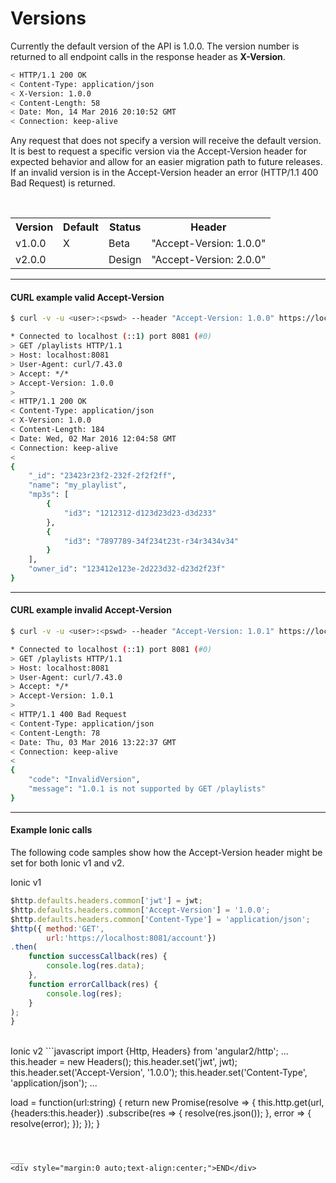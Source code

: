 <div class="page-header">
  <h1  id="page-title">Versions</h1>
</div>

Currently the default version of the API is 1.0.0. The version number is returned
to all endpoint calls in the response header as __X-Version__.

```bash
< HTTP/1.1 200 OK
< Content-Type: application/json
< X-Version: 1.0.0
< Content-Length: 58
< Date: Mon, 14 Mar 2016 20:10:52 GMT
< Connection: keep-alive
```

Any request that does not specify a version will receive the default version.
It is best to request a specific version via the Accept-Version header for expected behavior and
allow for an easier migration path to future releases.
If an invalid version is in the Accept-Version header an error (HTTP/1.1 400 Bad Request) is returned.

<br/>
<table id="tbl">
<colgroup><col><col><col><col></colgroup>
  <tr>
    <th>Version</th>
    <th>Default</th>
    <th>Status</th>
    <th>Header</th>
  </tr>
  <tr>
    <td>v1.0.0</td>
    <td>X</td>
    <td>Beta</td>
    <td>"Accept-Version: 1.0.0"</td>
  </tr>
  <tr>
    <td>v2.0.0</td>
    <td></td>
    <td>Design</td>
    <td>"Accept-Version: 2.0.0"</td>
  </tr>
</table>



___
#### CURL example valid Accept-Version  
```bash
$ curl -v -u <user>:<pswd> --header "Accept-Version: 1.0.0" https://localhost:8081/playlists  | python -mjson.tool  

* Connected to localhost (::1) port 8081 (#0)
> GET /playlists HTTP/1.1
> Host: localhost:8081
> User-Agent: curl/7.43.0
> Accept: */*
> Accept-Version: 1.0.0
>
< HTTP/1.1 200 OK
< Content-Type: application/json
< X-Version: 1.0.0
< Content-Length: 184
< Date: Wed, 02 Mar 2016 12:04:58 GMT
< Connection: keep-alive
<
{
    "_id": "23423r23f2-232f-2f2f2ff",
    "name": "my_playlist",
    "mp3s": [
        {
            "id3": "1212312-d123d23d23-d3d233"
        },
        {
            "id3": "7897789-34f234t23t-r34r3434v34"
        }
    ],
    "owner_id": "123412e123e-2d223d32-d23d2f23f"
}
```


___
#### CURL example invalid Accept-Version
```bash
$ curl -v -u <user>:<pswd> --header "Accept-Version: 1.0.1" https://localhost:8081/playlists  | python -mjson.tool  

* Connected to localhost (::1) port 8081 (#0)
> GET /playlists HTTP/1.1
> Host: localhost:8081
> User-Agent: curl/7.43.0
> Accept: */*
> Accept-Version: 1.0.1
>
< HTTP/1.1 400 Bad Request
< Content-Type: application/json
< Content-Length: 78
< Date: Thu, 03 Mar 2016 13:22:37 GMT
< Connection: keep-alive
<
{
    "code": "InvalidVersion",
    "message": "1.0.1 is not supported by GET /playlists"
}
```




___
#### Example Ionic calls
The following code samples show how the Accept-Version header might be set for both
Ionic v1 and v2.


Ionic v1
```javascript
$http.defaults.headers.common['jwt'] = jwt;
$http.defaults.headers.common['Accept-Version'] = '1.0.0';
$http.defaults.headers.common['Content-Type'] = 'application/json';
$http({ method:'GET',
        url:'https://localhost:8081/account'})
.then(
    function successCallback(res) {
        console.log(res.data);
    },
    function errorCallback(res) {
        console.log(res);
    }
);
}
```


<br/>
Ionic v2
```javascript
import {Http, Headers} from 'angular2/http';
...
this.header = new Headers();
this.header.set('jwt', jwt);
this.header.set('Accept-Version', '1.0.0');
this.header.set('Content-Type', 'application/json');
...

load = function(url:string) {
    return new Promise(resolve => {
        this.http.get(url, {headers:this.header})
        .subscribe(res => {
            resolve(res.json());
        }, error => {
            resolve(error);
        });
    });
}
```


___
<div style="margin:0 auto;text-align:center;">END</div>
